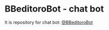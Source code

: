 # BBeditoroBot - chat bot
It is repository for chat bot: [@BBeditoroBot](https://t.me/BBeditoroBot)

